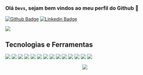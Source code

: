 ### Olá <code>Devs</code>, sejam bem vindos ao meu perfil do Github 👋

[![Github Badge](https://img.shields.io/badge/-Github-000?style=flat-square&logo=Github&logoColor=white&link=https://github.com/mgckaled)](https://github.com/mgckaled)
[![Linkedin Badge](https://img.shields.io/badge/-LinkedIn-blue?style=flat-square&logo=Linkedin&logoColor=white&link=https://www.linkedin.com/in/marcel-gaudard-cheik-kaled/)](https://www.linkedin.com/in/marcel-gaudard-cheik-kaled/)

![](https://visitor-badge.glitch.me/badge?page_id=mgckaled.mgckaled)

## Tecnologias e Ferramentas 
![](https://img.shields.io/badge/Shell-Bash-informational?style=flat&logo=<LOGO_NAME>&logoColor=white&color=critical)
![](https://img.shields.io/badge/Editor-VS_Code-informational?style=flat&logo=<LOGO_NAME>&logoColor=white&color=brightgreen)
![](https://img.shields.io/badge/Editor-PyCharm-informational?style=flat&logo=<LOGO_NAME>&logoColor=white&color=brightgreen)
![](https://img.shields.io/badge/Code-Python-informational?style=flat&logo=<LOGO_NAME>&logoColor=white&color=informational)
![](https://img.shields.io/badge/Code-HTML-informational?style=flat&logo=<LOGO_NAME>&logoColor=white&color=informational)
![](https://img.shields.io/badge/Code-CSS-informational?style=flat&logo=<LOGO_NAME>&logoColor=white&color=informational)
![](https://img.shields.io/badge/Code-JavaScript-informational?style=flat&logo=<LOGO_NAME>&logoColor=white&color=informational)
![](https://img.shields.io/badge/Code-PHP-informational?style=flat&logo=<LOGO_NAME>&logoColor=white&color=informational)
![](https://img.shields.io/badge/Code-Java-informational?style=flat&logo=<LOGO_NAME>&logoColor=white&color=informational)
![](https://img.shields.io/badge/Tools-Jupyter_Notebook-informational?style=flat&logo=<LOGO_NAME>&logoColor=white&color=955E42)
![](https://img.shields.io/badge/Tools-Docker-informational?style=flat&logo=<LOGO_NAME>&logoColor=white&color=955E42)
![](https://img.shields.io/badge/Tools-SQLite-informational?style=flat&logo=<LOGO_NAME>&logoColor=white&color=955E42)
![](https://img.shields.io/badge/Tools-MongoDB-informational?style=flat&logo=<LOGO_NAME>&logoColor=white&color=955E42)
![](https://img.shields.io/badge/Tools-ReactNative-informational?style=flat&logo=<LOGO_NAME>&logoColor=white&color=955E42)


<p align="center">
  <img src ="https://github-readme-stats.vercel.app/api?username=mgckaled&show_icons=true&count_private=true&theme=vue&hide_border=true&include_all_commits=true">
 </p>


